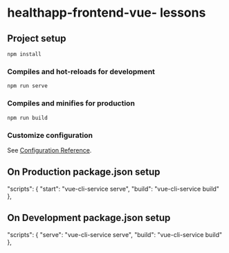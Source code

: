 # healthapp-frontend-vue- lessons

## Project setup
```
npm install
```

### Compiles and hot-reloads for development
```
npm run serve
```

### Compiles and minifies for production
```
npm run build
```

### Customize configuration
See [Configuration Reference](https://cli.vuejs.org/config/).


## On Production package.json setup
"scripts": {
    "start": "vue-cli-service serve",
    "build": "vue-cli-service build"
  },

## On Development package.json setup
"scripts": {
    "serve": "vue-cli-service serve",
    "build": "vue-cli-service build"
  },  